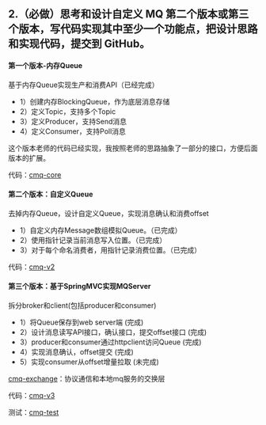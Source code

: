 ##  2.（必做）思考和设计自定义 MQ 第二个版本或第三个版本，写代码实现其中至少一个功能点，把设计思路和实现代码，提交到 GitHub。

#### 第一个版本-内存Queue 

基于内存Queue实现生产和消费API（已经完成）

- 1）创建内存BlockingQueue，作为底层消息存储
- 2）定义Topic，支持多个Topic
- 3）定义Producer，支持Send消息
- 4）定义Consumer，支持Poll消息

这个版本老师的代码已经实现，我按照老师的思路抽象了一部分的接口，方便后面版本的扩展。

代码：[cmq-core](https://github.com/cocoZwwang/JAVA-000/tree/main/Week_14/homework/cmq-core)

#### 第二个版本：自定义Queue

去掉内存Queue，设计自定义Queue，实现消息确认和消费offset

- 1）自定义内存Message数组模拟Queue。（已完成）
- 2）使用指针记录当前消息写入位置。（已完成）
- 3）对于每个命名消费者，用指针记录消费位置。（已完成）

代码：[cmq-v2](https://github.com/cocoZwwang/JAVA-000/tree/main/Week_14/homework/cmq-v2)

#### 第三个版本：基于SpringMVC实现MQServer

拆分broker和client(包括producer和consumer)

- 1）将Queue保存到web server端  (完成)
- 2）设计消息读写API接口，确认接口，提交offset接口  (完成)
- 3）producer和consumer通过httpclient访问Queue  (完成)
- 4）实现消息确认，offset提交  (完成)
- 5）实现consumer从offset增量拉取  (未完成)

[cmq-exchange](https://github.com/cocoZwwang/JAVA-000/tree/main/Week_14/homework/cmq-exchange)：协议通信和本地mq服务的交换层

代码：[cmq-v3](https://github.com/cocoZwwang/JAVA-000/tree/main/Week_14/homework/cmq-v3)

测试：[cmq-test](https://github.com/cocoZwwang/JAVA-000/tree/main/Week_14/homework/cmq-test)